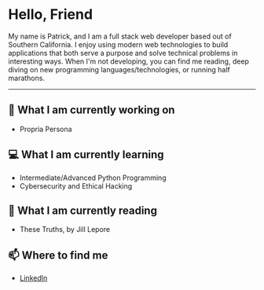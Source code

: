 <!--
**pshushereba/pshushereba** is a ✨ _special_ ✨ repository because its `README.md` (this file) appears on your GitHub profile.

Here are some ideas to get you started:

- 🔭 I’m currently working on ...
- 🌱 I’m currently learning ...
- 👯 I’m looking to collaborate on ...
- 🤔 I’m looking for help with ...
- 💬 Ask me about ...
- 📫 How to reach me: ...
- 😄 Pronouns: ...
- ⚡ Fun fact: ...
-->

# Hello, Friend

My name is Patrick, and I am a full stack web developer based out of Southern California. I enjoy using modern web technologies to build applications that both serve a purpose and solve technical problems in interesting ways. When I'm not developing, you can find me reading, deep diving on new programming languages/technologies, or running half marathons.

---

## 🔭 What I am currently working on

- Propria Persona

## 💻 What I am currently learning

- Intermediate/Advanced Python Programming
- Cybersecurity and Ethical Hacking

## 📖 What I am currently reading

- These Truths, by Jill Lepore

## 📫 Where to find me

- [LinkedIn](https://www.linkedin.com/in/pshushereba/)

